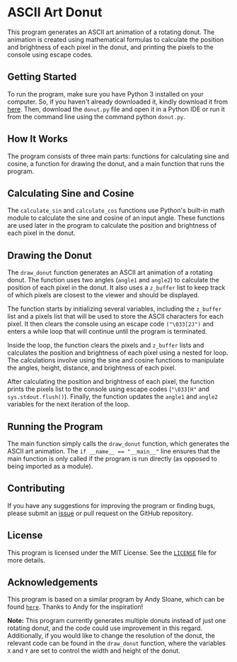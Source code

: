 # ASCII Art Donut 
This program generates an ASCII art animation of a rotating donut. The animation is created using mathematical formulas to calculate the position and brightness of each pixel in the donut, and printing the pixels to the console using escape codes.

## Getting Started 
To run the program, make sure you have Python 3 installed on your computer. So, if you haven't already downloaded it, kindly download it from [here](https://www.python.org/downloads/). Then, download the `donut.py` file and open it in a Python IDE or run it from the command line using the command python `donut.py`.

## How It Works 
The program consists of three main parts: functions for calculating sine and cosine, a function for drawing the donut, and a main function that runs the program.

## Calculating Sine and Cosine 
The `calculate_sin` and `calculate_cos` functions use Python's built-in math module to calculate the sine and cosine of an input angle. These functions are used later in the program to calculate the position and brightness of each pixel in the donut.

## Drawing the Donut 
The `draw_donut` function generates an ASCII art animation of a rotating donut. The function uses two angles (`angle1` and `angle2`) to calculate the position of each pixel in the donut. It also uses a `z_buffer` list to keep track of which pixels are closest to the viewer and should be displayed.

The function starts by initializing several variables, including the `z_buffer` list and a pixels list that will be used to store the ASCII characters for each pixel. It then clears the console using an escape code `("\033[2J")` and enters a while loop that will continue until the program is terminated.

Inside the loop, the function clears the pixels and `z_buffer` lists and calculates the position and brightness of each pixel using a nested for loop. The calculations involve using the sine and cosine functions to manipulate the angles, height, distance, and brightness of each pixel.

After calculating the position and brightness of each pixel, the function prints the pixels list to the console using escape codes (`"\033[H"` and `sys.stdout.flush()`). Finally, the function updates the `angle1` and `angle2` variables for the next iteration of the loop.

## Running the Program 
The main function simply calls the `draw_donut` function, which generates the ASCII art animation. The `if __name__ == "__main__"` line ensures that the main function is only called if the program is run directly (as opposed to being imported as a module).

## Contributing 
If you have any suggestions for improving the program or finding bugs, please submit an [issue](https://github.com/TheHumanoidTyphoon/donut-ascii-animation/issues) or pull request on the GitHub repository.

## License 
This program is licensed under the MIT License. See the [`LICENSE`](https://github.com/TheHumanoidTyphoon/donut-ascii-animation/blob/main/LICENSE) file for more details.

## Acknowledgements 
This program is based on a similar program by Andy Sloane, which can be found [`here`](https://www.a1k0n.net/2011/07/20/donut-math.html). Thanks to Andy for the inspiration!

**Note:** This program currently generates multiple donuts instead of just one rotating donut, and the code could use improvement in this regard. Additionally, if you would like to change the resolution of the donut, the relevant code can be found in the `draw_donut` function, where the variables `X` and `Y` are set to control the width and height of the donut.
